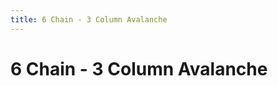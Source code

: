 ```yaml
---
title: 6 Chain - 3 Column Avalanche
---
```

<ClientOnly><AssetLoader :reloadOnce="true" />
# 6 Chain - 3 Column Avalanche

<br><br><GameSlides :jsonFileToLoad="'tailing/6chain_3columnavalanche_nov2.json'" :useRandomSeed="false" :useManualData="false" :replay="true"></GameSlides>

</ClientOnly>

